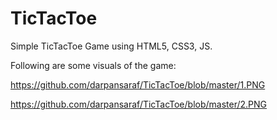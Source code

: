 # TicTacToe
Simple TicTacToe Game using HTML5, CSS3, JS.

Following are some visuals of the game:

https://github.com/darpansaraf/TicTacToe/blob/master/1.PNG

https://github.com/darpansaraf/TicTacToe/blob/master/2.PNG




